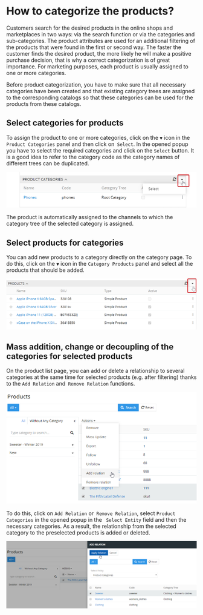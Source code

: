 # How to categorize the products?

Customers search for the desired products in the online shops and marketplaces in two ways: via the search function or via the categories and sub-categories. The product attributes are used for an additional filtering of the products that were found in the first or second way. The faster the customer finds the desired product, the more likely he will make a positive purchase decision, that is why a correct categorization is of great importance. For marketing purposes, each product is usually assigned to one or more categories.

Before product categorization, you have to make sure that all necessary categories have been created and that existing category trees are assigned to the corresponding catalogs so that these categories can be used for the products from these catalogs.

## Select categories for products

To assign the product to one or more categories, click on the `▼` icon in the `Product Categories` panel and then click on` Select`. In the opened popup you have to select the required categories and click on the `Select` button. It is a good idea to refer to the category code as the category names of different trees can be duplicated.

![](./_assets/how-to-categorize-the-products/image21.png)

The product is automatically assigned to the channels to which the category tree of the selected category is assigned.

## Select products for categories

You can add new products to a category directly on the category page. To do this, click on the `▼` icon in the `Category Products` panel and select all the products that should be added.

![](./_assets/how-to-categorize-the-products/image14.png)

## Mass addition, change or decoupling of the categories for selected products

On the product list page, you can add or delete a relationship to several categories at the same time for selected products (e.g. after filtering) thanks to the `Add Relation` and` Remove Relation` functions.

![](./_assets/how-to-categorize-the-products/image33.png)

To do this, click on `Add Relation` or` Remove Relation`, select `Product Categories` in the opened popup in the ` Select Entity` field and then the necessary categories. As a result, the relationship from the selected category to the preselected products is added or deleted.

![](./_assets/how-to-categorize-the-products/image4.png)
